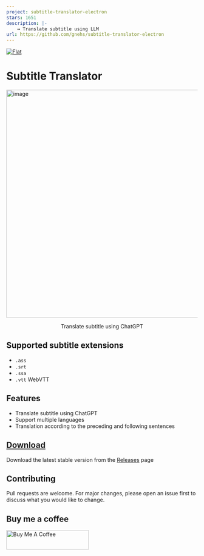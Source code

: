 ```yaml
---
project: subtitle-translator-electron
stars: 1651
description: |-
    ↔️ Translate subtitle using LLM
url: https://github.com/gnehs/subtitle-translator-electron
---
```


[![Flat](https://gnehs.github.io/made-with-pancake-badge/flat.svg)](https://pancake.tw)

# Subtitle Translator
<img width="801" height="601" alt="image" src="https://github.com/user-attachments/assets/6bdd9824-18a5-406e-bf38-73dc2753b474" />

<p align="center">
  Translate subtitle using ChatGPT
</p>

## Supported subtitle extensions

- `.ass`
- `.srt`
- `.ssa`
- `.vtt` WebVTT

## Features

- Translate subtitle using ChatGPT
- Support multiple languages
- Translation according to the preceding and following sentences

## [Download](https://github.com/gnehs/subtitle-translator-electron/releases/latest)

Download the latest stable version from the
[Releases](https://github.com/gnehs/subtitle-translator-electron/releases/latest)
page

## Contributing

Pull requests are welcome. For major changes, please open an issue first to discuss what you would like to change.

## Buy me a coffee

<a href="https://www.buymeacoffee.com/gnehs" target="_blank"><img src="https://cdn.buymeacoffee.com/buttons/default-orange.png" alt="Buy Me A Coffee" style="height: 51px !important;width: 217px !important;" ></a>

